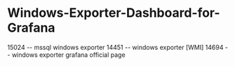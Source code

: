 # Windows-Exporter-Dashboard-for-Grafana

15024  -- mssql windows exporter
14451  -- windows exporter [WMI]
14694  -- windows exporter grafana official page
